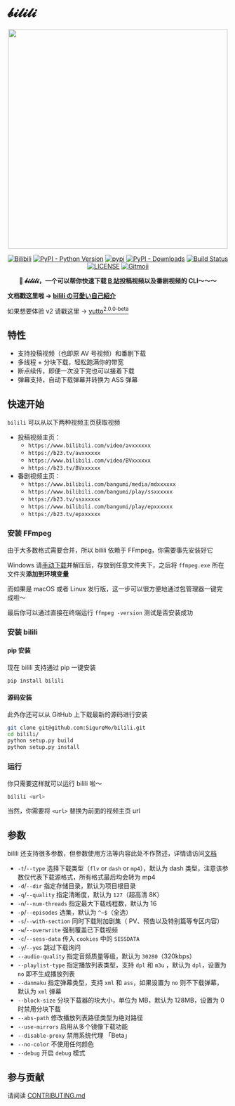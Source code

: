 # 𝓫𝓲𝓵𝓲𝓵𝓲

<p align="center">
   <img src="./docs/.vuepress/public/logo.png" width="500px">
</p>

<p align="center">
   <a href="https://bilibili.com" target="_blank"><img src="https://img.shields.io/badge/bilibili-1eabc9.svg?logo=bilibili&logoColor=white&style=flat-square" alt="Bilibili"></a>
   <a href="https://python.org/" target="_blank"><img alt="PyPI - Python Version" src="https://img.shields.io/pypi/pyversions/bilili?logo=python&style=flat-square"></a>
   <a href="https://pypi.org/project/bilili/" target="_blank"><img src="https://img.shields.io/pypi/v/bilili?style=flat-square" alt="pypi"></a>
   <a href="https://pypi.org/project/bilili/" target="_blank"><img alt="PyPI - Downloads" src="https://img.shields.io/pypi/dm/bilili?style=flat-square"></a>
   <a href="https://actions-badge.atrox.dev/SigureMo/bilili/goto?ref=main"><img alt="Build Status" src="https://img.shields.io/endpoint.svg?url=https%3A%2F%2Factions-badge.atrox.dev%2FSigureMo%2Fbilili%2Fbadge%3Fref%3Dmain&label=API%20Test&style=flat-square" /></a>
   <a href="LICENSE"><img alt="LICENSE" src="https://img.shields.io/github/license/SigureMo/bilili?style=flat-square"></a>
   <a href="https://gitmoji.dev"><img src="https://img.shields.io/badge/gitmoji-%20😜%20😍-FFDD67?style=flat-square" alt="Gitmoji"></a>
</p>

<p align="center"><strong>🍻 𝓫𝓲𝓵𝓲𝓵𝓲，一个可以帮你快速下载 <a href="https://www.bilibili.com">B 站</a>投稿视频以及番剧视频的 CLI～～～</strong></p>

**文档戳这里啦 → [bilili の可愛い自己紹介](https://bilili.nyakku.moe)**

如果想要体验 v2 请戳这里 → [yutto<sup>2.0.0-beta</sup>](https://github.com/SigureMo/yutto)

## 特性

-  支持投稿视频（也即原 AV 号视频）和番剧下载
-  多线程 + 分块下载，轻松跑满你的带宽
-  断点续传，即便一次没下完也可以接着下载
-  弹幕支持，自动下载弹幕并转换为 ASS 弹幕

## 快速开始

`bilili` 可以从以下两种视频主页获取视频

-  投稿视频主页：
   -  `https://www.bilibili.com/video/avxxxxxx`
   -  `https://b23.tv/avxxxxxx`
   -  `https://www.bilibili.com/video/BVxxxxxx`
   -  `https://b23.tv/BVxxxxxx`
-  番剧视频主页：
   -  `https://www.bilibili.com/bangumi/media/mdxxxxxx`
   -  `https://www.bilibili.com/bangumi/play/ssxxxxxx`
   -  `https://b23.tv/ssxxxxxx`
   -  `https://www.bilibili.com/bangumi/play/epxxxxxx`
   -  `https://b23.tv/epxxxxxx`

### 安装 FFmpeg

由于大多数格式需要合并，所以 bilili 依赖于 FFmpeg，你需要事先安装好它

Windows 请[手动下载](https://ffmpeg.org/download.html)并解压后，存放到任意文件夹下，之后将 `ffmpeg.exe` 所在文件夹**添加到环境变量**

而如果是 macOS 或者 Linux 发行版，这一步可以很方便地通过包管理器一键完成啦～

最后你可以通过直接在终端运行 `ffmpeg -version` 测试是否安装成功

### 安装 bilili

#### pip 安装

现在 bilili 支持通过 pip 一键安装

```bash
pip install bilili
```

#### 源码安装

此外你还可以从 GitHub 上下载最新的源码进行安装

```bash
git clone git@github.com:SigureMo/bilili.git
cd bilili/
python setup.py build
python setup.py install
```

### 运行

你只需要这样就可以运行 bilili 啦～

```bash
bilili <url>
```

当然，你需要将 `<url>` 替换为前面的视频主页 url

## 参数

bilili 还支持很多参数，但参数使用方法等内容此处不作赘述，详情请访问[文档](https://bilili.nyakku.moe/cli/)

-  `-t`/`--type` 选择下载类型（`flv` or `dash` or `mp4`），默认为 dash 类型，注意该参数仅代表下载源格式，所有格式最后均会转为 mp4
-  `-d`/`--dir` 指定存储目录，默认为项目根目录
-  `-q`/`--quality` 指定清晰度，默认为 `127`（超高清 8K）
-  `-n`/`--num-threads` 指定最大下载线程数，默认为 16
-  `-p`/`--episodes` 选集，默认为 `^~$`（全选）
-  `-s`/`--with-section` 同时下载附加剧集（ PV、预告以及特别篇等专区内容）
-  `-w`/`--overwrite` 强制覆盖已下载视频
-  `-c`/`--sess-data` 传入 `cookies` 中的 `SESSDATA`
-  `-y`/`--yes` 跳过下载询问
-  `--audio-quality` 指定音频质量等级，默认为 `30280`（320kbps）
-  `--playlist-type` 指定播放列表类型，支持 `dpl` 和 `m3u` ，默认为 `dpl`，设置为 `no` 即不生成播放列表
-  `--danmaku` 指定弹幕类型，支持 `xml` 和 `ass`，如果设置为 `no` 则不下载弹幕，默认为 `xml` 弹幕
-  `--block-size` 分块下载器的块大小，单位为 MB，默认为 128MB，设置为 0 时禁用分块下载
-  `--abs-path` 修改播放列表路径类型为绝对路径
-  `--use-mirrors` 启用从多个镜像下载功能
-  `--disable-proxy` 禁用系统代理 「Beta」
-  `--no-color` 不使用任何颜色
-  `--debug` 开启 `debug` 模式

## 参与贡献

请阅读 [CONTRIBUTING.md](CONTRIBUTING.md)
